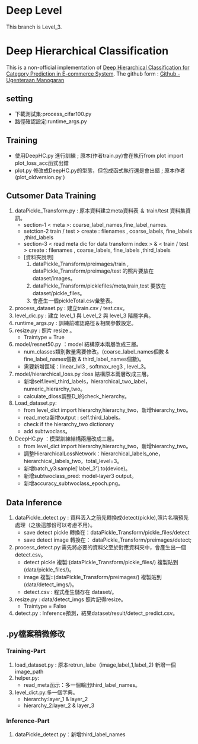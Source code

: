 ﻿# Deep Level
This branch is Level_3.

# Deep Hierarchical Classification
This is a non-official implementation of [Deep Hierarchical Classification for Category Prediction in E-commerce System][1]. 
The github form : [Github - Ugenteraan Manogaran][2]

## setting 
- 下載測試集:process_cifar100.py 
- 路徑確認設定:runtime_args.py

## Training 
- 使用DeepHC.py 進行訓練 ; 原本(作者train.py)會在執行from plot import plot_loss_acc函式出錯
- plot.py 修改成DeepHC.py的型態，但包成函式執行還是會出錯 ; 原本作者(plot_oldversion.py )

## Cutsomer Data Training 
1. dataPickle_Transform.py : 原本資料建立meta資料表 ＆ train/test 資料集資訊。
    - section-1 < meta >: coarse_label_names,fine_label_names.
    - setction-2 train / test >  create : filenames , coarse_labels, fine_labels ,third_labels
    - section-3 < read meta dic for data transform index > & < train / test >  create : filenames , coarse_labels, fine_labels ,third_labels
    - [資料夾說明]
        1. dataPickle_Transform/preimages/train , dataPickle_Transform/preimage/test 的照片要放在 dataset/images。
        2. dataPickle_Transform/picklefiles/meta,train,test 要放在 dataset/pickle_files。
        3. 會產生一個pickleTotal.csv彙整表。
2. process_dataset.py : 建立train.csv /  test.csv。
3. level_dic.py : 建立 level_1 與 Level_2 與 level_3 階層字典。
4. runtime_args.py : 訓練前確認路徑＆相關參數設定。
5. resize.py : 照片 resize 。
    - Traintype = True
6. model/resnet50.py ：model 結構原本兩層改成三層。
    - num_classes類別數量需要修改。(coarse_label_names個數 & fine_label_names個數 & third_label_names個數)。
    - 需要新增區域：linear_lvl3 , softmax_reg3 , level_3。
7. model/hierarchical_loss.py :loss 結構原本兩層改成三層。
    - 新增self.level_third_labels，hierarchical_two_label，numeric_hierarchy_two。
    - calculate_dloss調整D_l的check_hierarchy。
8. Load_dataset.py:
    - from level_dict import hierarchy,hierarchy_two，新增hierarchy_two。
    - read_meta新增output : self.third_labels。
    - check if the hierarchy_two dictionary
    - add subtwoclass。
9. DeepHC.py ：模型訓練結構兩層改成三層。
    - from level_dict import hierarchy,hierarchy_two，新增hierarchy_two。
    - 調整HierarchicalLossNetwork：hierarchical_labels_one，hierarchical_labels_two，total_level=3。
    - 新增batch_y3:sample['label_3'].to(device)。
    - 新增subtwoclass_pred: model-layer3 output。
    - 新增accuracy_subtwoclass_epoch.png。


## Data Inference
1. dataPickle_detect.py : 資料丟入之前先轉換成detect(pickle),照片名稱預先處理（之後這部份可以考慮不用）。
    - save detect pickle 轉換在：dataPickle_Transform/pickle_files/detect
    - save detect image 轉換在： dataPickle_Transform/preimages/detect;
2. process_detect.py:需先將必要的資料父至於對應資料夾中，會產生出一個detect.csv。
    - detect pickle 複製:(dataPickle_Transform/pickle_files/) 複製貼到 (data/pickle_files/)。
    - image 複製::(dataPickle_Transform/preimages/) 複製貼到 (data/detect_imgs/)。
    - detect.csv : 程式產生儲存在 dataset/。
3. resize.py : data/detect_imgs 照片記得resize。
    - Traintype = False
4. detect.py :  Inference預測，結果dataset/result/detect_predict.csv。

## .py檔案稍微修改
### Training-Part
1. load_dataset.py : 原本retrun_labe（image,label_1,label_2) 新增一個image_path
2. helper.py:
    - read_meta函示：多一個輸出third_label_names。
3. level_dict.py:多一個字典。
    - hierarchy:layer_1 & layer_2
    - hierarchy_2:layer_2 & layer_3
### Inference-Part
1. dataPickle_detect.py：新增third_label_names

[1]: https://arxiv.org/pdf/2005.06692.pdf "Deep Hierarchical Classification for Category Prediction in E-commerce System"
[2]:https://github.com/Ugenteraan/Deep_Hierarchical_Classification "Github - Ugenteraan Manogaran"